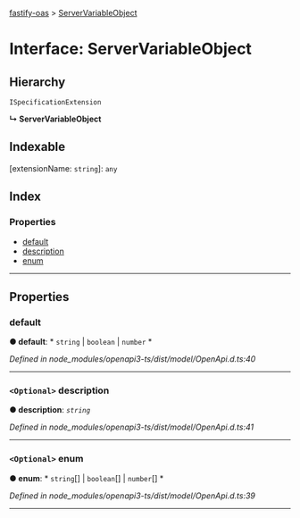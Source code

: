 [fastify-oas](../README.md) > [ServerVariableObject](../interfaces/servervariableobject.md)

# Interface: ServerVariableObject

## Hierarchy

 `ISpecificationExtension`

**↳ ServerVariableObject**

## Indexable

\[extensionName: `string`\]:&nbsp;`any`
## Index

### Properties

* [default](servervariableobject.md#default)
* [description](servervariableobject.md#description)
* [enum](servervariableobject.md#enum)

---

## Properties

<a id="default"></a>

###  default

**● default**: * `string` &#124; `boolean` &#124; `number`
*

*Defined in node_modules/openapi3-ts/dist/model/OpenApi.d.ts:40*

___
<a id="description"></a>

### `<Optional>` description

**● description**: *`string`*

*Defined in node_modules/openapi3-ts/dist/model/OpenApi.d.ts:41*

___
<a id="enum"></a>

### `<Optional>` enum

**● enum**: * `string`[] &#124; `boolean`[] &#124; `number`[]
*

*Defined in node_modules/openapi3-ts/dist/model/OpenApi.d.ts:39*

___

